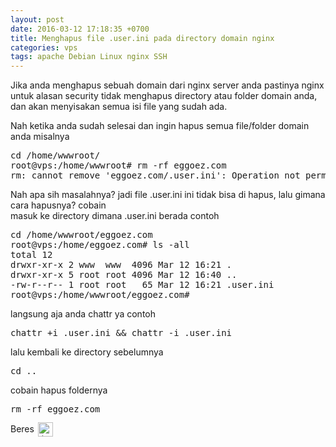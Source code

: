```yaml
---
layout: post
date: 2016-03-12 17:18:35 +0700
title: Menghapus file .user.ini pada directory domain nginx
categories: vps
tags: apache Debian Linux nginx SSH
---
```

<p>Jika anda menghapus sebuah domain dari nginx server anda pastinya nginx untuk alasan security tidak menghapus directory atau folder domain anda, dan akan menyisakan semua isi file yang sudah ada.</p>
<p>Nah ketika anda sudah selesai dan ingin hapus semua file/folder domain anda misalnya</p>
<pre>cd /home/wwwroot/
root@vps:/home/wwwroot# rm -rf eggoez.com
rm: cannot remove 'eggoez.com/.user.ini': Operation not permitted</pre>
<p><span id="more-2067"></span></p>
<p>Nah apa sih masalahnya? jadi file .user.ini ini tidak bisa di hapus, lalu gimana cara hapusnya? cobain<br>
masuk ke directory dimana .user.ini berada contoh</p>
<pre>cd /home/wwwroot/eggoez.com
root@vps:/home/eggoez.com# ls -all
total 12
drwxr-xr-x 2 www  www  4096 Mar 12 16:21 .
drwxr-xr-x 5 root root 4096 Mar 12 16:40 ..
-rw-r--r-- 1 root root   65 Mar 12 16:21 .user.ini
root@vps:/home/wwwroot/eggoez.com#</pre>
<p>langsung aja anda chattr ya contoh</p>
<pre>chattr +i .user.ini &amp;&amp; chattr -i .user.ini</pre>
<p>lalu kembali ke directory sebelumnya</p>
<pre>cd ..</pre>
<p>cobain hapus foldernya</p>
<pre>rm -rf eggoez.com</pre>
<p>Beres <img src="https://eggoez.bitbucket.io/wp-content/emojione/png/1f643.png" alt=":)" class="emojione" style="font-size:inherit;height:3ex;width:3.1ex;min-height:20px;min-width:20px;display:inline-block;margin:-.2ex .15em .2ex;line-height:normal;vertical-align:middle"></p>
